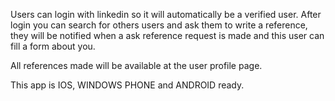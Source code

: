 Users can login with linkedin so it will automatically be a verified user. 
After login you can search for others users and ask them to write a reference, they will be notified when a ask reference request is made and this user can fill a form about you. 

All references made will be available at the user profile page.

This app is IOS, WINDOWS PHONE and ANDROID ready.

